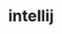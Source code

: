---
title                : intellij
layout               : timeline
permalink            : "tag/intellij"
tag                  : "#intellij"

---